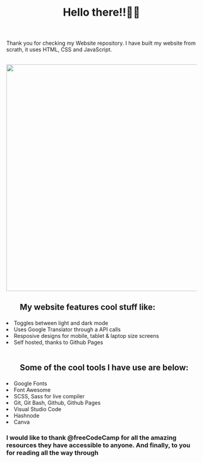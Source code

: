 <header>
<h1>Hello there!!👋👋</h1> </header>


<p>Thank you for checking my Website repository. I have built my website from scrath, it uses HTML, CSS and JavaScript.</p><br>
<img src="https://github.com/ErikaPabon/ErikaPabon.github.io/blob/main/img/Website.gif" width=600 align=center />
  
  <h2> <ul>My website features cool stuff like:</h2>
    <li> Toggles between light and dark mode</li>
    <li> Uses Google Translator through a API calls</li>
    <li> Resposive designs for mobile, tablet & laptop size screens</li>
    <li> Self hosted, thanks to Github Pages</li>
    </ul>
    <br>
    <div></div>

<h2> <ul>Some of the cool tools I have use are below:</h2>
  
  <li>Google Fonts</li>
  <li>Font Awesome</li>
  <li>SCSS, Sass for live compiler</li>
  <li>Git, Git Bash, Github, Github Pages</li>
  <li>Visual Studio Code</li>
  <li>Hashnode</li>
  <li>Canva</li>
  
  </ul>
  <div></div>
  
  <h3>I would like to thank @freeCodeCamp for all the amazing resources they have accessible to anyone. And finally, to you for reading all the way through</h3>
